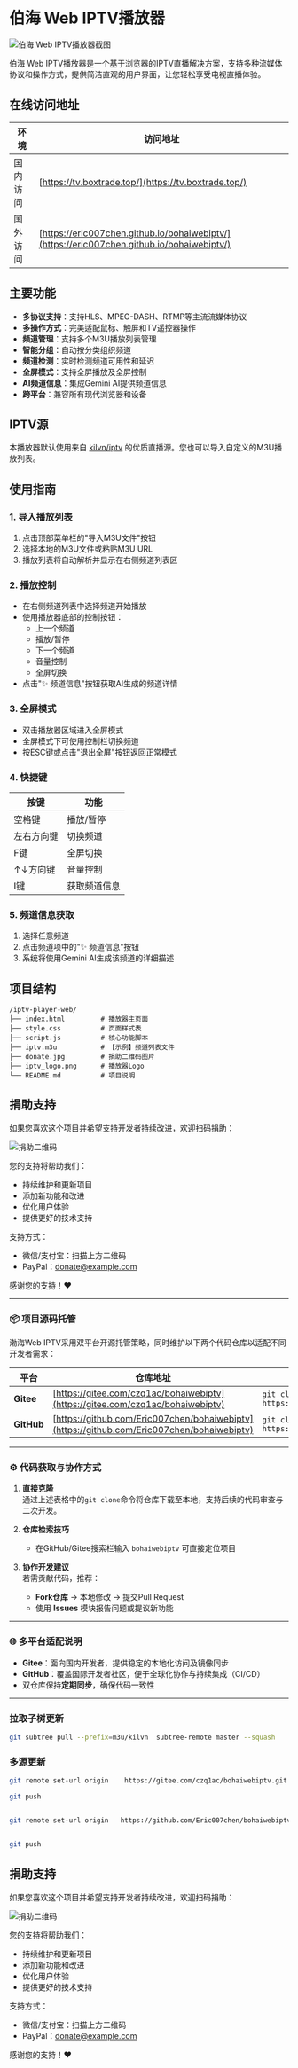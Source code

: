 # 伯海 Web IPTV播放器

![伯海 Web IPTV播放器截图](bohaiwebiptv.png)

伯海 Web IPTV播放器是一个基于浏览器的IPTV直播解决方案，支持多种流媒体协议和操作方式，提供简洁直观的用户界面，让您轻松享受电视直播体验。

## 在线访问地址

| **环境** | **访问地址**                                   |
|----------|-----------------------------------------------|
| 国内访问  | [https://tv.boxtrade.top/](https://tv.boxtrade.top/) |
| 国外访问  | [https://eric007chen.github.io/bohaiwebiptv/](https://eric007chen.github.io/bohaiwebiptv/) |

## 主要功能

- **多协议支持**：支持HLS、MPEG-DASH、RTMP等主流流媒体协议
- **多操作方式**：完美适配鼠标、触屏和TV遥控器操作
- **频道管理**：支持多个M3U播放列表管理
- **智能分组**：自动按分类组织频道
- **频道检测**：实时检测频道可用性和延迟
- **全屏模式**：支持全屏播放及全屏控制
- **AI频道信息**：集成Gemini AI提供频道信息
- **跨平台**：兼容所有现代浏览器和设备

## IPTV源

本播放器默认使用来自 [kilvn/iptv](https://github.com/kilvn/iptv) 的优质直播源。您也可以导入自定义的M3U播放列表。

## 使用指南

### 1. 导入播放列表

1. 点击顶部菜单栏的"导入M3U文件"按钮
2. 选择本地的M3U文件或粘贴M3U URL
3. 播放列表将自动解析并显示在右侧频道列表区

### 2. 播放控制

- 在右侧频道列表中选择频道开始播放
- 使用播放器底部的控制按钮：
  - 上一个频道
  - 播放/暂停
  - 下一个频道
  - 音量控制
  - 全屏切换
- 点击"✨ 频道信息"按钮获取AI生成的频道详情

### 3. 全屏模式

- 双击播放器区域进入全屏模式
- 全屏模式下可使用控制栏切换频道
- 按ESC键或点击"退出全屏"按钮返回正常模式

### 4. 快捷键

| 按键          | 功能               |
|---------------|--------------------|
| 空格键        | 播放/暂停          |
| 左右方向键    | 切换频道           |
| F键           | 全屏切换           |
| ↑↓方向键      | 音量控制           |
| I键           | 获取频道信息       |

### 5. 频道信息获取

1. 选择任意频道
2. 点击频道项中的"✨ 频道信息"按钮
3. 系统将使用Gemini AI生成该频道的详细描述

## 项目结构

```
/iptv-player-web/
├── index.html         # 播放器主页面
├── style.css          # 页面样式表
├── script.js          # 核心功能脚本
├── iptv.m3u           # 【示例】频道列表文件
├── donate.jpg         # 捐助二维码图片
├── iptv_logo.png      # 播放器Logo
└── README.md          # 项目说明
```

## 捐助支持

如果您喜欢这个项目并希望支持开发者持续改进，欢迎扫码捐助：

![捐助二维码](donate.JPG)

您的支持将帮助我们：
- 持续维护和更新项目
- 添加新功能和改进
- 优化用户体验
- 提供更好的技术支持

支持方式：
- 微信/支付宝：扫描上方二维码
- PayPal：donate@example.com

感谢您的支持！❤️



---

### 📦 **项目源码托管**  
渤海Web IPTV采用双平台开源托管策略，同时维护以下两个代码仓库以适配不同开发者需求：  

| **平台**   | **仓库地址**                                      | **克隆命令**                              |
|------------|--------------------------------------------------|------------------------------------------|
| **Gitee**  | [https://gitee.com/czq1ac/bohaiwebiptv](https://gitee.com/czq1ac/bohaiwebiptv)  | `git clone https://gitee.com/czq1ac/bohaiwebiptv.git` |
| **GitHub** | [https://github.com/Eric007chen/bohaiwebiptv](https://github.com/Eric007chen/bohaiwebiptv) | `git clone https://github.com/Eric007chen/bohaiwebiptv.git` |

---

### ⚙️ **代码获取与协作方式**  
1. **直接克隆**  
   通过上述表格中的`git clone`命令将仓库下载至本地，支持后续的代码审查与二次开发。  

2. **仓库检索技巧**  
   - 在GitHub/Gitee搜索栏输入 `bohaiwebiptv` 可直接定位项目  

3. **协作开发建议**  
   若需贡献代码，推荐：  
   - **Fork仓库** → 本地修改 → 提交Pull Request  
   - 使用 **Issues** 模块报告问题或提议新功能  

---

### 🌐 **多平台适配说明**  
- **Gitee**：面向国内开发者，提供稳定的本地化访问及镜像同步  
- **GitHub**：覆盖国际开发者社区，便于全球化协作与持续集成（CI/CD）  
- 双仓库保持**定期同步**，确保代码一致性  


---


### 拉取子树更新
```bash
git subtree pull --prefix=m3u/kilvn  subtree-remote master --squash
```

### 多源更新
```bash
git remote set-url origin    https://gitee.com/czq1ac/bohaiwebiptv.git

git push


git remote set-url origin   https://github.com/Eric007chen/bohaiwebiptv.git


git push

```




## 捐助支持

如果您喜欢这个项目并希望支持开发者持续改进，欢迎扫码捐助：

![捐助二维码](donate.JPG)

您的支持将帮助我们：
- 持续维护和更新项目
- 添加新功能和改进
- 优化用户体验
- 提供更好的技术支持

支持方式：
- 微信/支付宝：扫描上方二维码
- PayPal：donate@example.com

感谢您的支持！❤️